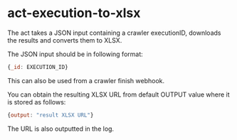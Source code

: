 # act-execution-to-xlsx

The act takes a JSON input containing a crawler executionID, downloads the results and converts them to XLSX.

The JSON input should be in following format:
```javascript
{_id: EXECUTION_ID}
```
This can also be used from a crawler finish webhook.

You can obtain the resulting XLSX URL from default OUTPUT value where it is stored as follows:
```javascript
{output: "result XLSX URL"}
```

The URL is also outputted in the log.
